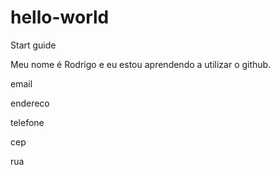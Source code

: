 # hello-world
Start guide

Meu nome é Rodrigo e eu estou aprendendo a utilizar o github.

email

endereco

telefone

cep

rua

